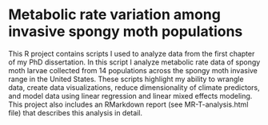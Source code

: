 # Metabolic rate variation among invasive spongy moth populations
This R project contains scripts I used to analyze data from the first chapter of my PhD dissertation. In this script I analyze metabolic rate data of spongy moth larvae collected from 14 populations across the spongy moth invasive range in the United States. These scripts highlight my ability to wrangle data, create data visualizations, reduce dimensionality of climate predictors, and model data using linear regression and linear mixed effects modeling. This project also includes an RMarkdown report (see MR-T-analysis.html file) that describes this analysis in detail.
